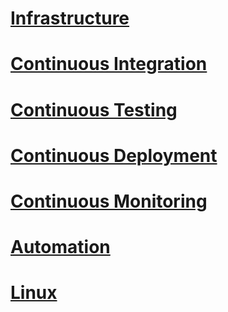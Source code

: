 # [Infrastructure](https://binujacobc.github.io/DevOps101/Automation "Documentation for Cloud Infrastructure")

# [Continuous Integration](https://binujacobc.github.io/DevOps101/Continuous_Integration "Documentation for Continuous Integration")

# [Continuous Testing](https://binujacobc.github.io/DevOps101/Continuous_Testing "Documentation for Continuous Testing")

# [Continuous Deployment](https://binujacobc.github.io/DevOps101/Continuous_Deployment "Documentation for Continuous Deployment")

# [Continuous Monitoring](https://binujacobc.github.io/DevOps101/Continuous_Monitoring "Documentation for Continuous Monitoring")

# [Automation](https://binujacobc.github.io/DevOps101/Automation "Documentation for Automation")

# [Linux](https://binujacobc.github.io/DevOps101/linux "Documentation for Linux")



